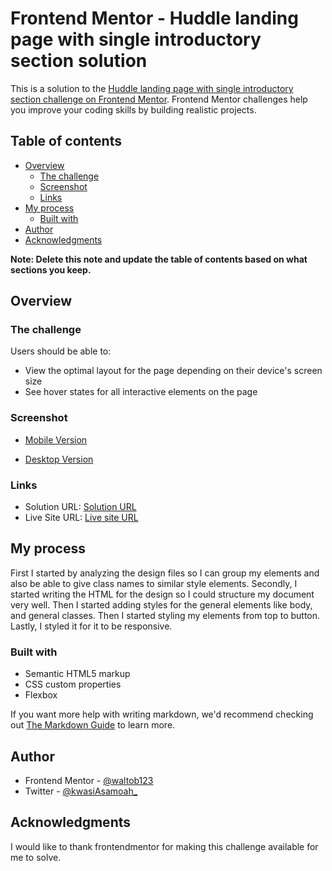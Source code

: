 # Frontend Mentor - Huddle landing page with single introductory section solution

This is a solution to the [Huddle landing page with single introductory section challenge on Frontend Mentor](https://www.frontendmentor.io/challenges/huddle-landing-page-with-a-single-introductory-section-B_2Wvxgi0). Frontend Mentor challenges help you improve your coding skills by building realistic projects.

## Table of contents

- [Overview](#overview)
  - [The challenge](#the-challenge)
  - [Screenshot](#screenshot)
  - [Links](#links)
- [My process](#my-process)
  - [Built with](#built-with)
- [Author](#author)
- [Acknowledgments](#acknowledgments)

**Note: Delete this note and update the table of contents based on what sections you keep.**

## Overview

### The challenge

Users should be able to:

- View the optimal layout for the page depending on their device's screen size
- See hover states for all interactive elements on the page

### Screenshot

- [Mobile Version](./screenshots/desktop_mobile.png)

- [Desktop Version](./screenshots/desktop_mobile.png)

### Links

- Solution URL: [Solution URL](https://your-solution-url.com)
- Live Site URL: [Live site URL](https://your-live-site-url.com)

## My process

First I started by analyzing the design files so I can group my elements and also be able to give class names to similar style elements.
Secondly, I started writing the HTML for the design so I could structure my document very well.
Then I started adding styles for the general elements like body, and general classes.
Then I started styling my elements from top to button.
Lastly, I styled it for it to be responsive.

### Built with

- Semantic HTML5 markup
- CSS custom properties
- Flexbox

If you want more help with writing markdown, we'd recommend checking out [The Markdown Guide](https://www.markdownguide.org/) to learn more.

## Author

<!-- - Website - [Add your name here](https://www.your-site.com) -->

- Frontend Mentor - [@waltob123](https://www.frontendmentor.io/profile/waltob123)
- Twitter - [@kwasiAsamoah_](https://www.twitter.com/kwasiAsamoah_)

## Acknowledgments

I would like to thank frontendmentor for making this challenge available for me to solve.